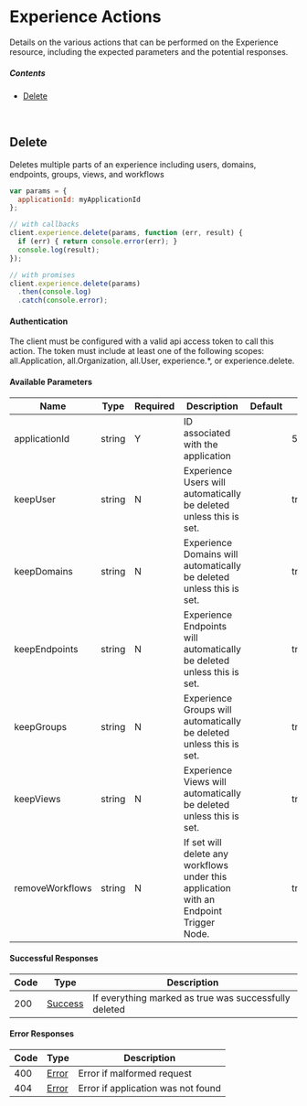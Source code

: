 # Experience Actions

Details on the various actions that can be performed on the
Experience resource, including the expected
parameters and the potential responses.

##### Contents

*   [Delete](#delete)

<br/>

## Delete

Deletes multiple parts of an experience including users, domains, endpoints, groups, views, and workflows

```javascript
var params = {
  applicationId: myApplicationId
};

// with callbacks
client.experience.delete(params, function (err, result) {
  if (err) { return console.error(err); }
  console.log(result);
});

// with promises
client.experience.delete(params)
  .then(console.log)
  .catch(console.error);
```

#### Authentication
The client must be configured with a valid api access token to call this
action. The token must include at least one of the following scopes:
all.Application, all.Organization, all.User, experience.*, or experience.delete.

#### Available Parameters

| Name | Type | Required | Description | Default | Example |
| ---- | ---- | -------- | ----------- | ------- | ------- |
| applicationId | string | Y | ID associated with the application |  | 575ec8687ae143cd83dc4a97 |
| keepUser | string | N | Experience Users will automatically be deleted unless this is set. |  | true |
| keepDomains | string | N | Experience Domains will automatically be deleted unless this is set. |  | true |
| keepEndpoints | string | N | Experience Endpoints will automatically be deleted unless this is set. |  | true |
| keepGroups | string | N | Experience Groups will automatically be deleted unless this is set. |  | true |
| keepViews | string | N | Experience Views will automatically be deleted unless this is set. |  | true |
| removeWorkflows | string | N | If set will delete any workflows under this application with an Endpoint Trigger Node. |  | true |

#### Successful Responses

| Code | Type | Description |
| ---- | ---- | ----------- |
| 200 | [Success](_schemas.md#success) | If everything marked as true was successfully deleted |

#### Error Responses

| Code | Type | Description |
| ---- | ---- | ----------- |
| 400 | [Error](_schemas.md#error) | Error if malformed request |
| 404 | [Error](_schemas.md#error) | Error if application was not found |
